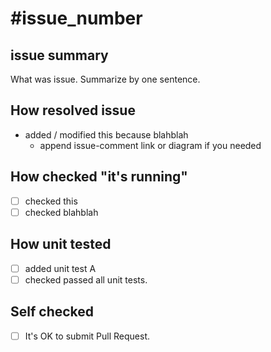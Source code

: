 # #issue_number

## issue summary

What was issue. Summarize by one sentence.

## How resolved issue

* added / modified this because blahblah
  * append issue-comment link or diagram if you needed

## How checked "it's running"

* [ ] checked this
* [ ] checked blahblah

## How unit tested

* [ ] added unit test A
* [ ] checked passed all unit tests.

## Self checked

* [ ] It's OK to submit Pull Request.
